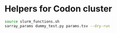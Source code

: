 # Helpers for Codon cluster

```bash
source slurm_functions.sh
sarray_params dummy_test.py params.tsv --dry-run
```

